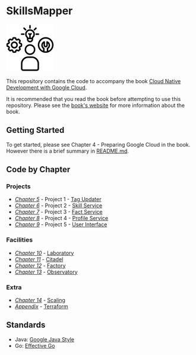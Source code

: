 # SkillsMapper

![SkillsMapper Logo](./logo/small-black.png)

This repository contains the code to accompany the
book [Cloud Native Development with Google Cloud](https://www.oreilly.com/library/view/cloud-native-development/9781098145071/).

It is recommended that you read the book before attempting to use this repository. Please see the [book's website](https://cloudnativegcp.com) for more information about the book.

## Getting Started

To get started, please see Chapter 4 - Preparing Google Cloud in the book. However there is a brief summary in [README.md](./setup/README.md).

## Code by Chapter

### Projects

* *[Chapter 5](./chapters/ch05.asciidoc)* - Project 1 - [Tag Updater](./tag-updater/README.md)
* *[Chapter 6](./chapters/ch06.asciidoc)* - Project 2 - [Skill Service](./skill-service/README.md)
* *[Chapter 7](./chapters/ch07.asciidoc)* - Project 3 - [Fact Service](./fact-service/README.md)
* *[Chapter 8](./chapters/ch08.asciidoc)* - Project 4 - [Profile Service](./profile-service/README.md)
* *[Chapter 9](./chapters/ch09.asciidoc)* - Project 5 - [User Interface](./user-interface/README.md)

### Facilities

* *[Chapter 10](./chapters/ch10.asciidoc)* - [Laboratory](./laboratory/README.md)
* *[Chapter 11](./chapters/ch11.asciidoc)* - [Citadel](./citadel/README.md)
* *[Chapter 12](./chapters/ch12.asciidoc)* - [Factory](./factory/README.md)
* *[Chapter 13](./chapters/ch13.asciidoc)* - [Observatory](./observatory/README.md)

### Extra

* *[Chapter 14](./chapters/ch14.asciidoc)* - [Scaling](./scaling/README.md)
* *[Appendix](./chapters/appendix.asciidoc)* - [Terraform](./terraform/README.md)

## Standards

* Java: [Google Java Style](./intellij-java-google-style.xml)
* Go: [Effective Go](https://golang.org/doc/effective_go.html)
